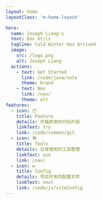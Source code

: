 ```yaml
---
layout: home
layoutClass: 'm-home-layout'

hero:
  name: Joseph Liang's
  text: Dev Utils
  tagline: Cold Winter Has Arrived
  image:
    src: /logo.png
    alt: Joseph Liang
  actions:
    - text: Get Started
      link: /code/java/note
      theme: brand
    - text: Nav
      link: /nav/
      theme: alt
features:
  - icon: 📦
    title: Feature
    details: 开箱即用的代码片段
    linkText: try
    link: /code/common/git
  - icon: 🛠
    title: Tools
    details: 日常使用的工具整理
    linkText: use
    link: /nav/
  - icon: ⚙
    title: Config
    details: 项目开发的配置文件
    linkText: next
    link: /code/js/viteConfig
---
```


<style lang="scss">
.m-home-layout .image-src{
    opacity: 0.9;
    transition: .3s;
    &:hover {
        opacity: 1;
    }
}
</style>

<script lang="ts" setup></script>
